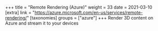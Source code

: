 +++
title = "Remote Rendering (Azure)"
weight = 33
date = 2021-03-10
[extra]
link = "https://azure.microsoft.com/en-us/services/remote-rendering/"
[taxonomies]
groups = ["azure"]
+++
Render 3D content on Azure and stream it to your devices

